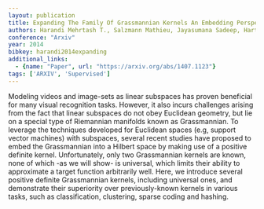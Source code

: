 ```yaml
---
layout: publication
title: Expanding The Family Of Grassmannian Kernels An Embedding Perspective
authors: Harandi Mehrtash T., Salzmann Mathieu, Jayasumana Sadeep, Hartley Richard, Li Hongdong
conference: "Arxiv"
year: 2014
bibkey: harandi2014expanding
additional_links:
  - {name: "Paper", url: "https://arxiv.org/abs/1407.1123"}
tags: ['ARXIV', 'Supervised']
---
```

Modeling videos and image-sets as linear subspaces has proven beneficial for
many visual recognition tasks. However, it also incurs challenges arising from
the fact that linear subspaces do not obey Euclidean geometry, but lie on a
special type of Riemannian manifolds known as Grassmannian. To leverage the
techniques developed for Euclidean spaces (e.g, support vector machines) with
subspaces, several recent studies have proposed to embed the Grassmannian into
a Hilbert space by making use of a positive definite kernel. Unfortunately,
only two Grassmannian kernels are known, none of which -as we will show- is
universal, which limits their ability to approximate a target function
arbitrarily well. Here, we introduce several positive definite Grassmannian
kernels, including universal ones, and demonstrate their superiority over
previously-known kernels in various tasks, such as classification, clustering,
sparse coding and hashing.

